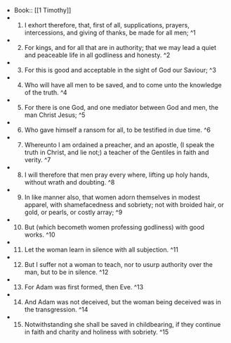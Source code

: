 - Book:: [[1 Timothy]]
- 1. I exhort therefore, that, first of all, supplications, prayers, intercessions, and giving of thanks, be made for all men; ^1
- 2. For kings, and for all that are in authority; that we may lead a quiet and peaceable life in all godliness and honesty. ^2
- 3. For this is good and acceptable in the sight of God our Saviour; ^3
- 4. Who will have all men to be saved, and to come unto the knowledge of the truth. ^4
- 5. For there is one God, and one mediator between God and men, the man Christ Jesus; ^5
- 6. Who gave himself a ransom for all, to be testified in due time. ^6
- 7. Whereunto I am ordained a preacher, and an apostle, (I speak the truth in Christ, and lie not;) a teacher of the Gentiles in faith and verity. ^7
- 8. I will therefore that men pray every where, lifting up holy hands, without wrath and doubting. ^8
- 9. In like manner also, that women adorn themselves in modest apparel, with shamefacedness and sobriety; not with broided hair, or gold, or pearls, or costly array; ^9
- 10. But (which becometh women professing godliness) with good works. ^10
- 11. Let the woman learn in silence with all subjection. ^11
- 12. But I suffer not a woman to teach, nor to usurp authority over the man, but to be in silence. ^12
- 13. For Adam was first formed, then Eve. ^13
- 14. And Adam was not deceived, but the woman being deceived was in the transgression. ^14
- 15. Notwithstanding she shall be saved in childbearing, if they continue in faith and charity and holiness with sobriety. ^15

